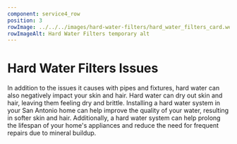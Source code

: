 ```yaml
---
component: service4_row
position: 3
rowImage: ../../../images/hard-water-filters/hard_water_filters_card.webp
rowImageAlt: Hard Water Filters temporary alt
---
```

#  Hard Water Filters Issues

In addition to the issues it causes with pipes and fixtures, hard water can also negatively impact your skin and hair. Hard water can dry out skin and hair, leaving them feeling dry and brittle. Installing a hard water system in your San Antonio home can help improve the quality of your water, resulting in softer skin and hair. Additionally, a hard water system can help prolong the lifespan of your home's appliances and reduce the need for frequent repairs due to mineral buildup.
